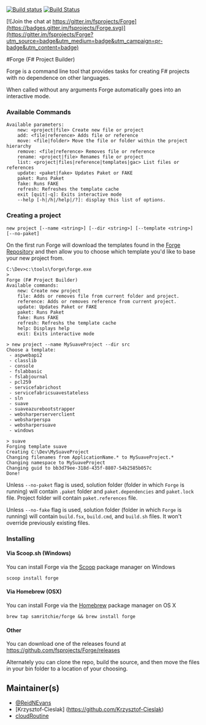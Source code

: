 [![Build status](https://ci.appveyor.com/api/projects/status/mmy7xtj3ecy8il5e?svg=true)](https://ci.appveyor.com/project/reidev275/forge)
[![Build Status](https://travis-ci.org/fsprojects/Forge.svg?branch=master)](https://travis-ci.org/fsprojects/Forge)

[![Join the chat at https://gitter.im/fsprojects/Forge](https://badges.gitter.im/fsprojects/Forge.svg)](https://gitter.im/fsprojects/Forge?utm_source=badge&utm_medium=badge&utm_campaign=pr-badge&utm_content=badge)


#Forge (F# Project Builder)

Forge is a command line tool that provides tasks for creating F# projects with no dependence on other languages.

When called without any arguments Forge automatically goes into an interactive mode.

### Available Commands

    Available parameters:
        new: <project|file> Create new file or project
        add: <file|reference> Adds file or reference
        move: <file|folder> Move the file or folder within the project hierarchy
        remove: <file|reference> Removes file or reference
        rename: <project|file> Renames file or project
        list: <project|files|reference|templates|gac> List files or references
        update: <paket|fake> Updates Paket or FAKE
        paket: Runs Paket
        fake: Runs FAKE
        refresh: Refreshes the template cache
        exit [quit|-q]: Exits interactive mode
        --help [-h|/h|/help|/?]: display this list of options.

### Creating a project

    new project [--name <string>] [--dir <string>] [--template <string>] [--no-paket]

On the first run Forge will download the templates found in the [Forge Repository](https://github.com/fsprojects/forge/tree/templates) and then allow you to choose which template you'd like to base your new project from.

	C:\Dev>c:\tools\forge\forge.exe
	>
	Forge (F# Project Builder)
	Available commands:
        new: Create new project
        file: Adds or removes file from current folder and project.
        reference: Adds or removes reference from current project.
        update: Updates Paket or FAKE
        paket: Runs Paket
        fake: Runs FAKE
        refresh: Refreshs the template cache
        help: Displays help
        exit: Exits interactive mode

	> new project --name MySuaveProject --dir src
	Choose a template:
	 - aspwebapi2
     - classlib
     - console
     - fslabbasic
     - fslabjournal
     - pcl259
     - servicefabrichost
     - servicefabricsuavestateless
     - sln
     - suave
     - suaveazurebootstrapper
     - websharperserverclient
     - websharperspa
     - websharpersuave
     - windows

	> suave
	Forging template suave
	Creating C:\Dev\MySuaveProject
	Changing filenames from ApplicationName.* to MySuaveProject.*
	Changing namespace to MySuaveProject
	Changing guid to bb3d79ee-318d-435f-8807-54b2585b057c
	Done!

Unless `--no-paket` flag is used, solution folder (folder in which `Forge` is running) will contain `.paket` folder and `paket.dependencies` and `paket.lock` file. Project folder will contain `paket.references` file.

Unless `--no-fake` flag is used, solution folder (folder in which `Forge` is running) will contain `build.fsx`, `build.cmd`, and `build.sh` files. It won't override previously existing files.


### Installing

#### Via Scoop.sh (Windows)

You can install Forge via the [Scoop](http://scoop.sh/) package manager on Windows

    scoop install forge

#### Via Homebrew (OSX)

You can install Forge via the [Homebrew](http://brew.sh) package manager on OS X

    brew tap samritchie/forge && brew install forge

#### Other

You can download one of the releases found at https://github.com/fsprojects/Forge/releases

Alternately you can clone the repo, build the source, and then move the files in your bin folder to a location of your choosing.

## Maintainer(s)

- [@ReidNEvans](https://twitter.com/reidNEvans)
- [Krzysztof-Cieslak] (https://github.com/Krzysztof-Cieslak)
- [cloudRoutine](https://github.com/cloudRoutine/)
